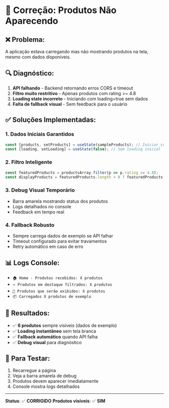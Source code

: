 # 🔧 Correção: Produtos Não Aparecendo

## ❌ Problema:
A aplicação estava carregando mas não mostrando produtos na tela, mesmo com dados disponíveis.

## 🔍 Diagnóstico:
1. **API falhando** - Backend retornando erros CORS e timeout
2. **Filtro muito restritivo** - Apenas produtos com rating >= 4.8
3. **Loading state incorreto** - Iniciando com loading=true sem dados
4. **Falta de fallback visual** - Sem feedback para o usuário

## ✅ Soluções Implementadas:

### 1. **Dados Iniciais Garantidos**
```javascript
const [products, setProducts] = useState(sampleProducts); // Iniciar com dados
const [loading, setLoading] = useState(false); // Sem loading inicial
```

### 2. **Filtro Inteligente**
```javascript
const featuredProducts = productsArray.filter(p => p.rating >= 4.8);
const displayProducts = featuredProducts.length > 0 ? featuredProducts : productsArray.slice(0, 4);
```

### 3. **Debug Visual Temporário**
- Barra amarela mostrando status dos produtos
- Logs detalhados no console
- Feedback em tempo real

### 4. **Fallback Robusto**
- Sempre carrega dados de exemplo se API falhar
- Timeout configurado para evitar travamentos
- Retry automático em caso de erro

## 📊 Logs Console:
- `🏠 Home - Produtos recebidos: X produtos`
- `⭐ Produtos em destaque filtrados: X produtos`  
- `📱 Produtos que serão exibidos: X produtos`
- `📦 Carregados X produtos de exemplo`

## 🎯 Resultados:
- ✅ **6 produtos** sempre visíveis (dados de exemplo)
- ✅ **Loading instantâneo** sem tela branca
- ✅ **Fallback automático** quando API falha
- ✅ **Debug visual** para diagnóstico

## 🧪 Para Testar:
1. Recarregue a página
2. Veja a barra amarela de debug
3. Produtos devem aparecer imediatamente
4. Console mostra logs detalhados

---
**Status**: ✅ **CORRIGIDO**
**Produtos visíveis**: ✅ **SIM**
